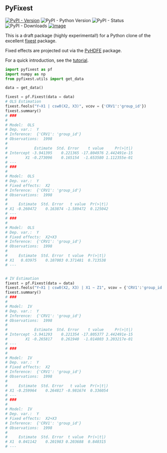 ## PyFixest

[![PyPI - Version](https://img.shields.io/pypi/v/pyfixest.svg)](https://pypi.org/project/pyfixest/)
![PyPI - Python Version](https://img.shields.io/pypi/pyversions/pyfixest.svg)
![PyPI - Status](https://img.shields.io/pypi/status/pyfixest.svg)
![PyPI - Downloads](https://img.shields.io/pypi/dm/pyfixest)
[![image](https://codecov.io/gh/s3alfisc/pyfixest/branch/master/graph/badge.svg)](https://codecov.io/gh/s3alfisc/pyfixest)

This is a draft package (highly experimental!) for a Python clone of the excellent [fixest](https://github.com/lrberge/fixest) package.

Fixed effects are projected out via the [PyHDFE](https://github.com/jeffgortmaker/pyhdfe) package.

For a quick introduction, see the [tutorial](https://s3alfisc.github.io/pyfixest/tutorial/).

```python
import pyfixest as pf
import numpy as np
from pyfixest.utils import get_data

data = get_data()

fixest = pf.Fixest(data = data)
# OLS Estimation
fixest.feols("Y~X1 | csw0(X2, X3)", vcov = {'CRV1':'group_id'})
fixest.summary()
# ###
#
# Model:  OLS
# Dep. var.:  Y
# Inference:  {'CRV1': 'group_id'}
# Observations:  1998
#
#            Estimate  Std. Error    t value     Pr(>|t|)
# Intercept -3.941395    0.221365 -17.804976 2.442491e-15
#        X1 -0.273096    0.165154  -1.653580 1.112355e-01
# ---
# ###
#
# Model:  OLS
# Dep. var.:  Y
# Fixed effects:  X2
# Inference:  {'CRV1': 'group_id'}
# Observations:  1998
#
#     Estimate  Std. Error   t value  Pr(>|t|)
# X1 -0.260472    0.163874 -1.589472  0.125042
# ---
# ###
#
# Model:  OLS
# Dep. var.:  Y
# Fixed effects:  X2+X3
# Inference:  {'CRV1': 'group_id'}
# Observations:  1998
#
#     Estimate  Std. Error  t value  Pr(>|t|)
# X1   0.03975    0.107003 0.371481  0.713538
# ---


# IV Estimation
fixest = pf.Fixest(data = data)
fixest.feols("Y~X1 | csw0(X2, X3) | X1 ~ Z1", vcov = {'CRV1':'group_id'})
fixest.summary()
# ###
#
# Model:  IV
# Dep. var.:  Y
# Inference:  {'CRV1': 'group_id'}
# Observations:  1998
#
#            Estimate  Std. Error    t value     Pr(>|t|)
# Intercept -3.941293    0.221354 -17.805377 2.442491e-15
#        X1 -0.265817    0.261940  -1.014803 3.203217e-01
# ---
# ###
#
# Model:  IV
# Dep. var.:  Y
# Fixed effects:  X2
# Inference:  {'CRV1': 'group_id'}
# Observations:  1998
#
#     Estimate  Std. Error   t value  Pr(>|t|)
# X1 -0.259964    0.264817 -0.981674  0.336054
# ---
# ###
#
# Model:  IV
# Dep. var.:  Y
# Fixed effects:  X2+X3
# Inference:  {'CRV1': 'group_id'}
# Observations:  1998
#
#     Estimate  Std. Error  t value  Pr(>|t|)
# X1  0.041142    0.201983 0.203688  0.840315
# ---
```



